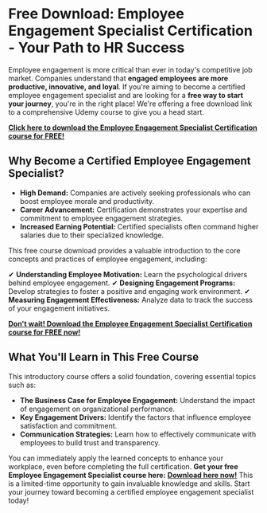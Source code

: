 # Free Download: Employee Engagement Specialist Certification - Your Path to HR Success

Employee engagement is more critical than ever in today's competitive job market. Companies understand that **engaged employees are more productive, innovative, and loyal**. If you're aiming to become a certified employee engagement specialist and are looking for a **free way to start your journey**, you're in the right place! We're offering a free download link to a comprehensive Udemy course to give you a head start.

[**Click here to download the Employee Engagement Specialist Certification course for FREE!**](https://udemywork.com/employee-engagement-specialist-certification)

## Why Become a Certified Employee Engagement Specialist?

*   **High Demand:** Companies are actively seeking professionals who can boost employee morale and productivity.
*   **Career Advancement:** Certification demonstrates your expertise and commitment to employee engagement strategies.
*   **Increased Earning Potential:** Certified specialists often command higher salaries due to their specialized knowledge.

This free course download provides a valuable introduction to the core concepts and practices of employee engagement, including:

✔ **Understanding Employee Motivation:** Learn the psychological drivers behind employee engagement.
✔ **Designing Engagement Programs:** Develop strategies to foster a positive and engaging work environment.
✔ **Measuring Engagement Effectiveness:** Analyze data to track the success of your engagement initiatives.

[**Don't wait! Download the Employee Engagement Specialist Certification course for FREE now!**](https://udemywork.com/employee-engagement-specialist-certification)

## What You'll Learn in This Free Course

This introductory course offers a solid foundation, covering essential topics such as:

*   **The Business Case for Employee Engagement:** Understand the impact of engagement on organizational performance.
*   **Key Engagement Drivers:** Identify the factors that influence employee satisfaction and commitment.
*   **Communication Strategies:** Learn how to effectively communicate with employees to build trust and transparency.

You can immediately apply the learned concepts to enhance your workplace, even before completing the full certification. **Get your free Employee Engagement Specialist course here:** [**Download here now!**](https://udemywork.com/employee-engagement-specialist-certification) This is a limited-time opportunity to gain invaluable knowledge and skills. Start your journey toward becoming a certified employee engagement specialist today!
